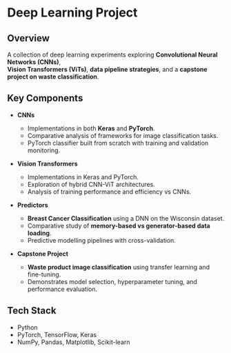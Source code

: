 # Deep Learning Project

## Overview
A collection of deep learning experiments exploring **Convolutional Neural Networks (CNNs)**,  
**Vision Transformers (ViTs)**, **data pipeline strategies**, and a **capstone project on waste classification**.

## Key Components
- **CNNs**  
  - Implementations in both **Keras** and **PyTorch**.  
  - Comparative analysis of frameworks for image classification tasks.  
  - PyTorch classifier built from scratch with training and validation monitoring.

- **Vision Transformers**  
  - Implementations in Keras and PyTorch.  
  - Exploration of hybrid CNN-ViT architectures.  
  - Analysis of training performance and efficiency vs CNNs.

- **Predictors**  
  - **Breast Cancer Classification** using a DNN on the Wisconsin dataset.  
  - Comparative study of **memory-based vs generator-based data loading**.  
  - Predictive modelling pipelines with cross-validation.

- **Capstone Project**  
  - **Waste product image classification** using transfer learning and fine-tuning.  
  - Demonstrates model selection, hyperparameter tuning, and performance evaluation.

## Tech Stack
- Python  
- PyTorch, TensorFlow, Keras  
- NumPy, Pandas, Matplotlib, Scikit-learn

